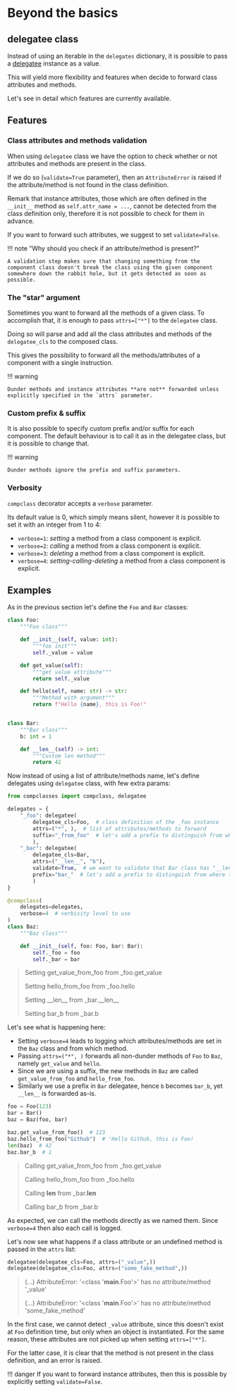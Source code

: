# Beyond the basics

## delegatee class

Instead of using an iterable in the `delegates` dictionary, it is possible to pass a [delegatee](https://fbruzzesi.github.io/compclasses/api/delegatee) instance as a value.

This will yield more flexibility and features when decide to forward class attributes and methods.

Let's see in detail which features are currently available.

## Features

### Class attributes and methods validation

When using `delegatee` class we have the option to check whether or not attributes and methods are present in the class.

If we do so (`validate=True` parameter), then an `AttributeError` is raised if the attribute/method is not found in the class definition.

Remark that instance attributes, those which are often defined in the `__init__` method as `self.attr_name = ...`, cannot be detected from the class definition only, therefore it is not possible to check for them in advance.

If you want to forward such attributes, we suggest to set `validate=False`.

!!! note "Why should you check if an attribute/method is present?"

    A validation step makes sure that changing something from the component class doesn't break the class using the given component somewhere down the rabbit hole, but it gets detected as soon as possible.

### The "star" argument

Sometimes you want to forward all the methods of a given class. To accomplish that, it is enough to pass `attrs=["*"]` to the `delegatee` class.

Doing so will parse and add all the class attributes and methods of the `delegatee_cls` to the composed class.

This gives the possibility to forward all the methods/attributes of a component with a single instruction.

!!! warning

    Dunder methods and instance attributes **are not** forwarded unless explicitly specified in the `attrs` parameter.

### Custom prefix & suffix

It is also possible to specify custom prefix and/or suffix for each component. The default behaviour is to call it as in the delegatee class, but it is possible to change that.

!!! warning

    Dunder methods ignore the prefix and suffix parameters.

### Verbosity

`compclass` decorator accepts a `verbose` parameter.

Its default value is 0, which simply means silent, however it is possible to set it with an integer from 1 to 4:

- `verbose=1`: *setting* a method from a class component is explicit.
- `verbose=2`: *calling* a method from a class component is explicit.
- `verbose=3`: *deleting* a method from a class component is explicit.
- `verbose=4`: *setting-calling-deleting* a method from a class component is explicit.

## Examples

As in the previous section let's define the `Foo` and `Bar` classes:

```python title="classes definition"
class Foo:
    """Foo class"""

    def __init__(self, value: int):
        """foo init"""
        self._value = value

    def get_value(self):
        """get value attribute"""
        return self._value

    def hello(self, name: str) -> str:
        """Method with argument"""
        return f"Hello {name}, this is Foo!"


class Bar:
    """Bar class"""
    b: int = 1

    def __len__(self) -> int:
        """Custom len method"""
        return 42
```

Now instead of using a list of attribute/methods name, let's define delegates using `delegatee` class, with few extra params:

```python title="delegatee class"
from compclasses import compclass, delegatee

delegates = {
    "_foo": delegatee(
        delegatee_cls=Foo,  # class definition of the _foo instance
        attrs=("*", ),  # list of attributes/methods to forward
        suffix="_from_foo"  # let's add a prefix to distinguish from where the method is forwarded, this can be any string
        ),
    "_bar": delegatee(
        delegatee_cls=Bar,
        attrs=("__len__", "b"),
        validate=True,  # we want to validate that Bar class has "__len__" method and "b" attribute
        prefix="bar_"  # let's add a prefix to distinguish from where the method is forwarded, this can be any string
        )
}

@compclass(
    delegates=delegates,
    verbose=4  # verbisity level to use
)
class Baz:
    """Baz class"""

    def __init__(self, foo: Foo, bar: Bar):
        self._foo = foo
        self._bar = bar
```
>Setting get_value_from_foo from _foo.get_value
>
>Setting hello_from_foo from _foo.hello
>
>Setting \_\_len\_\_ from _bar.\_\_len\_\_
>
>Setting bar_b from _bar.b

Let's see what is happening here:

- Setting `verbose=4` leads to logging which attributes/methods are set in the `Baz` class and from which method.
- Passing `attrs=("*", )` forwards all non-dunder methods of `Foo` to `Baz`, namely `get_value` and `hello`.
- Since we are using a suffix, the new methods in `Baz` are called `get_value_from_foo` and `hello_from_foo`.
- Similarly we use a prefix in `Bar` delegatee, hence `b` becomes `bar_b`, yet `__len__` is forwarded as-is.

```python title="calling methods"
foo = Foo(123)
bar = Bar()
baz = Baz(foo, bar)

baz.get_value_from_foo()  # 123
baz.hello_from_foo("Github")  # 'Hello Github, this is Foo!
len(baz)  # 42
baz.bar_b  # 1
```

>Calling get_value_from_foo from _foo.get_value
>
>Calling hello_from_foo from _foo.hello
>
>Calling __len__ from _bar.__len__
>
>Calling bar_b from _bar.b

As expected, we can call the methods directly as we named them. Since `verbose=4` then also each call is logged.

Let's now see what happens if a class attribute or an undefined method is passed in the `attrs` list:

```python title="validating attributes/methods"
delegatee(delegatee_cls=Foo, attrs=("_value",))
delegatee(delegatee_cls=Foo, attrs=("some_fake_method",))
```

> (...) AttributeError: '<class '__main__.Foo'>' has no attribute/method '_value'
>
> (...) AttributeError: '<class '__main__.Foo'>' has no attribute/method 'some_fake_method'

In the first case, we cannot detect `_value` attribute, since this doesn't exist at `Foo` definition time, but only when an object is instantiated.
For the same reason, these attributes are not picked up when setting `attrs=["*"]`.

For the latter case, it is clear that the method is not present in the class definition, and an error is raised.

!!! danger
    If you want to forward instance attributes, then this is possible by explicitly setting `validate=False`.
